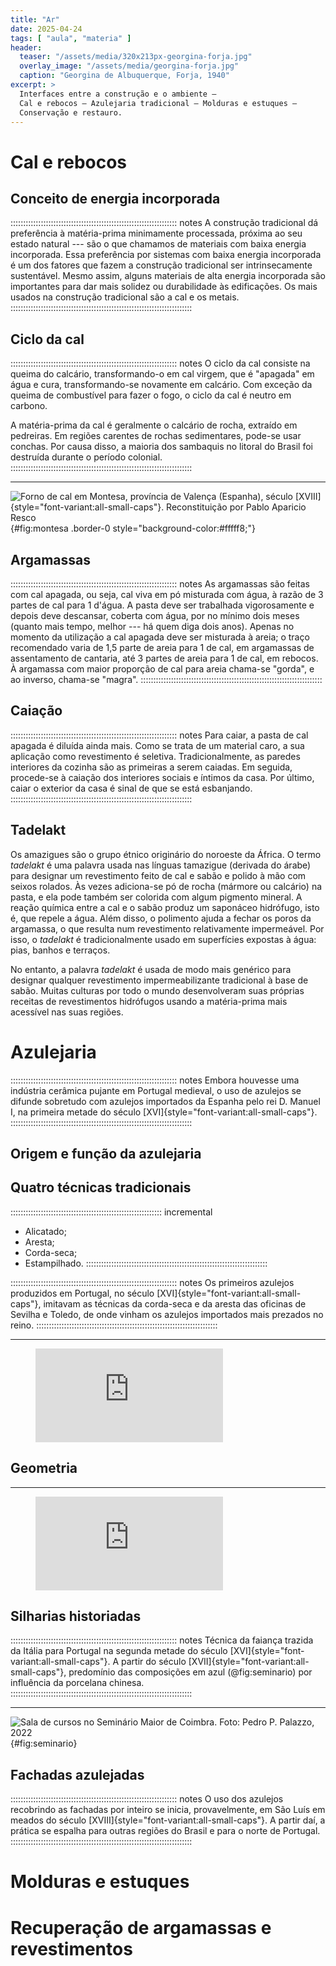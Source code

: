 ```yaml
---
title: "Ar"
date: 2025-04-24
tags: [ "aula", "materia" ]
header:
  teaser: "/assets/media/320x213px-georgina-forja.jpg"
  overlay_image: "/assets/media/georgina-forja.jpg"
  caption: "Georgina de Albuquerque, Forja, 1940"
excerpt: >
  Interfaces entre a construção e o ambiente –
  Cal e rebocos – Azulejaria tradicional – Molduras e estuques –
  Conservação e restauro.
---
```


# Cal e rebocos #

## Conceito de energia incorporada ##

:::::::::::::::::::::::::::::::::::::::::::::::::::::::::::::::::: notes
A construção tradicional dá preferência à matéria-prima minimamente
processada, próxima ao seu estado natural --- são o que chamamos de
materiais com baixa energia incorporada. Essa preferência por sistemas
com baixa energia incorporada é um dos fatores que fazem a construção
tradicional ser intrinsecamente sustentável. Mesmo assim, alguns
materiais de alta energia incorporada são importantes para dar mais
solidez ou durabilidade às edificações. Os mais usados na construção
tradicional são a cal e os metais.
::::::::::::::::::::::::::::::::::::::::::::::::::::::::::::::::::::::::

## Ciclo da cal ##

:::::::::::::::::::::::::::::::::::::::::::::::::::::::::::::::::: notes
O ciclo da cal consiste na queima do calcário, transformando-o em cal
virgem, que é "apagada" em água e cura, transformando-se novamente em
calcário. Com exceção da queima de combustível para fazer o fogo, o
ciclo da cal é neutro em carbono.

A matéria-prima da cal é geralmente o calcário de rocha, extraído em
pedreiras. Em regiões carentes de rochas sedimentares, pode-se usar
conchas. Por causa disso, a maioria dos sambaquis no litoral do Brasil
foi destruída durante o período colonial.
::::::::::::::::::::::::::::::::::::::::::::::::::::::::::::::::::::::::

* * * * * * * * * * * * * * * * * * * * * * * * * * * * * * * * * * * *

![Forno de cal em Montesa, província de Valença (Espanha), século [XVIII]{style="font-variant:all-small-caps"}. [Reconstituição por Pablo Aparicio Resco](http://hornodemontesa.blogspot.com/2013/05/26-como-era-un-horno-de-cal-tradicional.html)](https://i.pinimg.com/originals/ac/8e/55/ac8e55c8f040fb3f87cde0d1bbb80be6.png){#fig:montesa .border-0 style="background-color:#fffff8;"}


## Argamassas ##

:::::::::::::::::::::::::::::::::::::::::::::::::::::::::::::::::: notes
As argamassas são feitas com cal apagada, ou seja, cal viva em pó
misturada com água, à razão de 3 partes de cal para 1 d'água. A pasta
deve ser trabalhada vigorosamente e depois deve descansar, coberta com
água, por no mínimo dois meses (quanto mais tempo, melhor --- há quem
diga dois anos). Apenas no momento da utilização a cal apagada deve ser
misturada à areia; o traço recomendado varia de 1,5 parte de areia para
1 de cal, em argamassas de assentamento de cantaria, até 3 partes de
areia para 1 de cal, em rebocos.
À argamassa com maior proporção de cal para areia chama-se "gorda",
e ao inverso, chama-se "magra".
::::::::::::::::::::::::::::::::::::::::::::::::::::::::::::::::::::::::

## Caiação ##

:::::::::::::::::::::::::::::::::::::::::::::::::::::::::::::::::: notes
Para caiar, a pasta de cal apagada é diluída ainda mais. Como se trata
de um material caro, a sua aplicação como revestimento é seletiva.
Tradicionalmente, as paredes interiores da cozinha são as primeiras a
serem caiadas. Em seguida, procede-se à caiação dos interiores sociais e
íntimos da casa.
Por último, caiar o exterior da casa é sinal de que se está esbanjando.
::::::::::::::::::::::::::::::::::::::::::::::::::::::::::::::::::::::::

## Tadelakt ##

Os amazigues são o grupo étnico originário do noroeste da África.
O termo *tadelakt* é uma palavra usada nas línguas tamazigue
(derivada do árabe) para designar um revestimento feito de cal e sabão e
polido à mão com seixos rolados.
Às vezes adiciona-se pó de rocha (mármore ou calcário) na pasta, e ela
pode também ser colorida com algum pigmento mineral.
A reação química entre a cal e o sabão produz um saponáceo hidrófugo,
isto é, que repele a água.
Além disso, o polimento ajuda a fechar os poros da argamassa,
o que resulta num revestimento relativamente impermeável.
Por isso, o *tadelakt* é tradicionalmente usado em superfícies
expostas à água: pias, banhos e terraços.

No entanto, a palavra *tadelakt* é usada de modo mais genérico para
designar qualquer revestimento impermeabilizante tradicional à base de
sabão.
Muitas culturas por todo o mundo desenvolveram suas próprias receitas
de revestimentos hidrófugos usando a matéria-prima mais acessível
nas suas regiões.


# Azulejaria #

:::::::::::::::::::::::::::::::::::::::::::::::::::::::::::::::::: notes
Embora houvesse uma indústria cerâmica pujante em Portugal medieval, o
uso de azulejos se difunde sobretudo com azulejos importados da Espanha
pelo rei D. Manuel I, na primeira metade do século
[XVI]{style="font-variant:all-small-caps"}.
::::::::::::::::::::::::::::::::::::::::::::::::::::::::::::::::::::::::

## Origem e função da azulejaria ##


## Quatro técnicas tradicionais ##

:::::::::::::::::::::::::::::::::::::::::::::::::::::::::::: incremental
- Alicatado;
- Aresta;
- Corda-seca;
- Estampilhado.
::::::::::::::::::::::::::::::::::::::::::::::::::::::::::::::::::::::::

:::::::::::::::::::::::::::::::::::::::::::::::::::::::::::::::::: notes
Os primeiros azulejos produzidos em Portugal, no século
[XVI]{style="font-variant:all-small-caps"}, imitavam as técnicas da
corda-seca e da aresta das oficinas de Sevilha e Toledo, de onde vinham
os azulejos importados mais prezados no reino.
::::::::::::::::::::::::::::::::::::::::::::::::::::::::::::::::::::::::

* * * * * * * * * * * * * * * * * * * * * * * * * * * * * * * * * * * *

<figure class="ratio ratio-16x9">
  <iframe src="https://www.youtube-nocookie.com/embed/iqEOt36ia0k?si=WuGp4_JXiM4On7nu" title="YouTube video player" frameborder="0" allow="accelerometer; autoplay; clipboard-write; encrypted-media; gyroscope; picture-in-picture; web-share" referrerpolicy="strict-origin-when-cross-origin" allowfullscreen></iframe>
</figure>

## Geometria ##

* * * * * * * * * * * * * * * * * * * * * * * * * * * * * * * * * * * *

<figure class="ratio ratio-16x9">
  <iframe src="https://www.youtube-nocookie.com/embed/dxYAKI028YI?si=Pb7SlKmmjp08_4VX" title="YouTube video player" frameborder="0" allow="accelerometer; autoplay; clipboard-write; encrypted-media; gyroscope; picture-in-picture; web-share" referrerpolicy="strict-origin-when-cross-origin" allowfullscreen></iframe>
</figure>


## Silharias historiadas ##

:::::::::::::::::::::::::::::::::::::::::::::::::::::::::::::::::: notes
Técnica da faiança trazida da Itália para Portugal na segunda metade do
século [XVI]{style="font-variant:all-small-caps"}. A partir do século
[XVII]{style="font-variant:all-small-caps"}, predomínio das composições
em azul (@fig:seminario) por influência da porcelana chinesa.
::::::::::::::::::::::::::::::::::::::::::::::::::::::::::::::::::::::::

* * * * * * * * * * * * * * * * * * * * * * * * * * * * * * * * * * * *

![Sala de cursos no Seminário Maior de Coimbra. Foto: Pedro P. Palazzo, 2022](/assets/media/pt-coimbra-seminario_maior-220625-pp-01380.jpg){#fig:seminario}


## Fachadas azulejadas ##

:::::::::::::::::::::::::::::::::::::::::::::::::::::::::::::::::: notes
O uso dos azulejos recobrindo as fachadas por inteiro se inicia,
provavelmente, em São Luís em meados do século
[XVIII]{style="font-variant:all-small-caps"}. A partir daí, a prática se
espalha para outras regiões do Brasil e para o norte de Portugal.
::::::::::::::::::::::::::::::::::::::::::::::::::::::::::::::::::::::::


# Molduras e estuques #

# Recuperação de argamassas e revestimentos #

